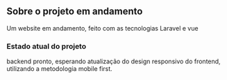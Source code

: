 ## Sobre o projeto em andamento
Um website em andamento, feito com as tecnologias Laravel e vue

### Estado atual do projeto
backend pronto, esperando atualização do design responsivo do frontend, utilizando a metodologia mobile first.
